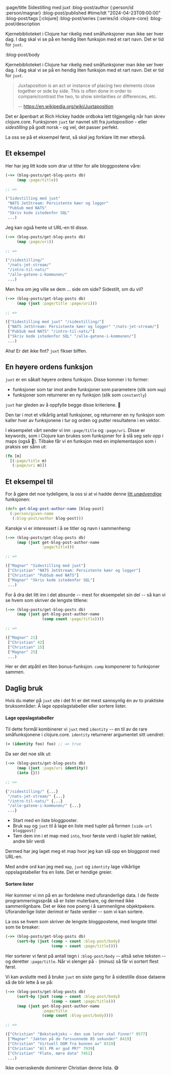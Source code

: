 :page/title Sidestilling med juxt
:blog-post/author {:person/id :person/magnar}
:blog-post/published #time/ldt "2024-04-23T09:00:00"
:blog-post/tags [:clojure]
:blog-post/series {:series/id :clojure-core}
:blog-post/description

Kjernebiblioteket i Clojure har rikelig med småfunksjoner man ikke ser hver dag.
I dag skal vi se på en hendig liten funksjon med et rart navn.
Det er tid for `juxt`.

:blog-post/body

Kjernebiblioteket i Clojure har rikelig med småfunksjoner man ikke ser hver dag.
I dag skal vi se på en hendig liten funksjon med et rart navn.
Det er tid for `juxt`.

> Juxtaposition is an act or instance of placing two elements close together or
> side by side. This is often done in order to compare/contrast the two, to show
> similarities or differences, etc.
>
> -- https://en.wikipedia.org/wiki/Juxtaposition

Det er åpenbart at Rich Hickey hadde ordboka lett tilgjengelig når han skrev
clojure.core. Funksjonen `juxt` tar navnet sitt fra *juxtaposition* - eller
*sidestilling* på godt norsk - og vel, det passer perfekt.

La oss se på et eksempel først, så skal jeg forklare litt mer etterpå.

## Et eksempel

Her har jeg litt kode som drar ut titler for alle bloggpostene våre:

```clj
(->> (blog-posts/get-blog-posts db)
     (map :page/title))

;; =>

("Sidestilling med juxt"
 "NATS JetStream: Persistente køer og logger"
 "PubSub med NATS"
 "Skriv kode istedenfor SQL"
 ...)
```

Jeg kan også hente ut URL-en til disse.

```clj
(->> (blog-posts/get-blog-posts db)
     (map :page/uri))

;; =>

("/sidestilling/"
 "/nats-jet-stream/"
 "/intro-til-nats/"
 "/alle-gatene-i-kommunen/"
 ...)
```

Men hva om jeg ville se dem ... side om side? Sidestilt, om du vil?

```clj
(->> (blog-posts/get-blog-posts db)
     (map (juxt :page/title :page/uri)))

;; =>

(["Sidestilling med juxt" "/sidestilling/"]
 ["NATS JetStream: Persistente køer og logger" "/nats-jet-stream/"]
 ["PubSub med NATS" "/intro-til-nats/"]
 ["Skriv kode istedenfor SQL" "/alle-gatene-i-kommunen/"]
 ...)
```

Aha! Er det ikke fint? `juxt` fikser biffen.

## En høyere ordens funksjon

`juxt` er en såkalt høyere ordens funksjon. Disse kommer i to former:

- funksjoner som tar imot andre funksjoner som parametere (slik som `map`)
- funksjoner som returnerer en ny funksjon (slik som `constantly`)

`juxt` har gleden av å oppfylle begge disse kriteriene. 💪

Den tar i mot et vilkårlig antall funksjoner, og returnerer en ny funksjon som
kaller hver av funksjonene i tur og orden og putter resultatene i en vektor.

I eksempelet vårt sender vi inn `:page/title` og `:page/uri`. Disse er keywords,
som i Clojure kan brukes som funksjoner for å slå seg selv opp i maps (også 💪). Tilbake
får vi en funksjon med en implementasjon som i praksis ser sånn ut:

```clj
(fn [m]
  [(:page/title m)
   (:page/uri m)])
```

## Et eksempel til

For å gjøre det noe tydeligere, la oss si at vi hadde denne [litt
unødvendige](https://www.kodemaker.no/blogg/2019-07-gammelt-triks-ny-kontekst/)
funksjonen:

```clj
(defn get-blog-post-author-name [blog-post]
  (:person/given-name
   (:blog-post/author blog-post)))
```

Kanskje vi er interessert i å se titler og navn i sammenheng:

```clj
(->> (blog-posts/get-blog-posts db)
     (map (juxt get-blog-post-author-name
                :page/title)))

;; =>

(["Magnar" "Sidestilling med juxt"]
 ["Christian" "NATS JetStream: Persistente køer og logger"]
 ["Christian" "PubSub med NATS"]
 ["Magnar" "Skriv kode istedenfor SQL"]
 ...)
```

For å dra det litt inn i det absurde -- mest for eksempelet sin del -- så kan vi se
hvem som skriver de lengste titlene:

```clj
(->> (blog-posts/get-blog-posts db)
     (map (juxt get-blog-post-author-name
                (comp count :page/title))))

;; =>

(["Magnar" 21]
 ["Christian" 42]
 ["Christian" 15]
 ["Magnar" 25]
 ...)
```

Her er det atpåtil en liten bonus-funksjon. `comp` komponerer to funksjoner
sammen.

## Daglig bruk

Hvis du møter på `juxt` ute i det fri er det mest sannsynlig én av to praktiske
bruksområder: Å lage oppslagstabeller eller sortere lister.

#### Lage oppslagstabeller

Til dette formål kombinerer vi `juxt` med `identity` -- en til av de rare
småfunksjonene i clojure.core. `identity` returnerer argumentet sitt uendret:

```clj
(= (identity foo) foo) ;; => true
```

Da ser det noe slik ut:

```clj
(->> (blog-posts/get-blog-posts db)
     (map (juxt :page/uri identity))
     (into {}))

;; =>

{"/sidestilling/" {...}
 "/nats-jet-stream/" {...}
 "/intro-til-nats/" {...}
 "/alle-gatene-i-kommunen/" {...}
 ...}
```

- Start med en liste bloggposter.
- Bruk `map` og `juxt` til å lage en liste med tupler på formen `[side-url bloggpost]`
- Tøm dem inn i et map med `into`, hvor første verdi i tuplet blir nøkkel, andre blir verdi

Dermed har jeg laget meg et map hvor jeg kan slå opp en bloggpost med URL-en.

Med andre ord kan jeg med `map`, `juxt` og `identity` lage vilkårlige
oppslagstabeller fra en liste. Det er hendige greier.

#### Sortere lister

Her kommer vi inn på en av fordelene med uforanderlige data. I de
fleste programmeringsspråk så er lister muterbare, og dermed ikke
sammenlignbare. Det er ikke noe poeng i å sammenligne objektpekere.
Uforanderlige lister derimot er faste verdier -- som vi kan sortere.

La oss se hvem som skriver de lengste bloggpostene, med lengste tittel som tie
breaker:

```clj
(->> (blog-posts/get-blog-posts db)
     (sort-by (juxt (comp - count :blog-post/body)
                    (comp - count :page/title))))
```

Her sorterer vi først på antall tegn i `:blog-post/body` -- altså selve teksten
-- og deretter `:page/title`. Når vi slenger på `-` (minus) så får vi sortert
flest først.

Vi kan avslutte med å bruke `juxt` en siste gang for å sidestille disse dataene
så de blir lette å se på:

```clj
(->> (blog-posts/get-blog-posts db)
     (sort-by (juxt (comp - count :blog-post/body)
                    (comp - count :page/title)))
     (map (juxt get-blog-post-author-name
                :page/title
                (comp count :blog-post/body))))

;; =>

(["Christian" "Bokstavkjeks – den som leter skal finne!" 9577]
 ["Magnar" "Jakten på de forsvunnede 85 sekunder" 8419]
 ["Christian" "Virtuell DOM fra bunnen av" 8319]
 ["Christian" "All PR er god PR?" 7939]
 ["Christian" "Flate, møre data" 7451]
 ...)
```

Ikke overraskende dominerer Christian denne lista. 😅
